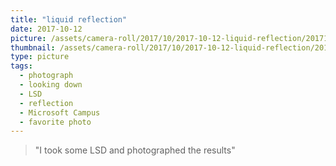 ```yaml
---
title: "liquid reflection"
date: 2017-10-12
picture: /assets/camera-roll/2017/10/2017-10-12-liquid-reflection/20171012_212615973_iOS.jpg
thumbnail: /assets/camera-roll/2017/10/2017-10-12-liquid-reflection/20171012_212615973_iOS-thumbnail.jpg
type: picture
tags:
  - photograph
  - looking down
  - LSD
  - reflection
  - Microsoft Campus
  - favorite photo
---
```

> "I took some LSD and photographed the results"